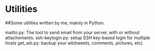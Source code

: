 # Utilities

##Some utilities written by me, mainly in Python.

mailto.py: The tool to send email from your server, with or without attachements.
ssh-keylogin.py: setup SSH key-based login for multiple hosts
get_wb.py: backup your wb(tweets, comments, pictures, etc)

